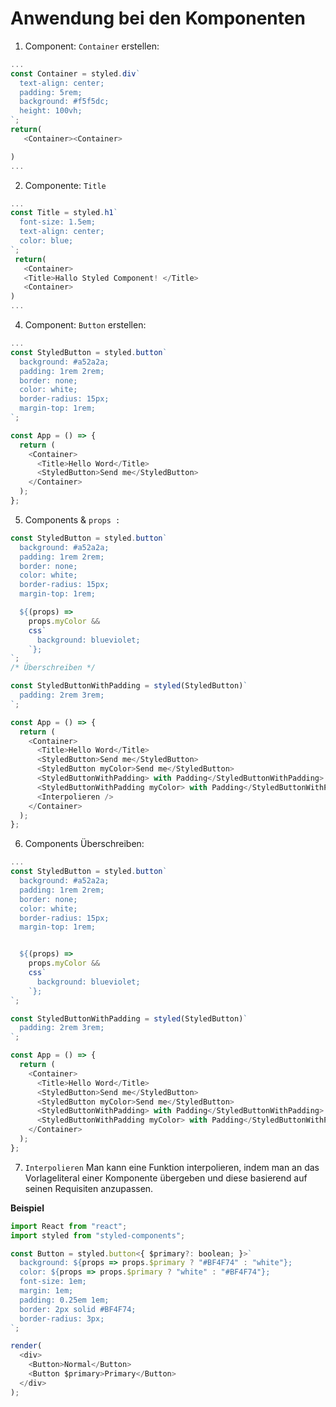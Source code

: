 # Anwendung bei den Komponenten

1. Component: `Container` erstellen:

```js
...
const Container = styled.div`
  text-align: center;
  padding: 5rem;
  background: #f5f5dc;
  height: 100vh;
`;
return(
   <Container><Container>

)
...
```

2. Componente: `Title`

```js
...
const Title = styled.h1`
  font-size: 1.5em;
  text-align: center;
  color: blue;
`;
 return(
   <Container>
   <Title>Hallo Styled Component! </Title>
   <Container>
)
...
```

4. Component: `Button` erstellen:

```js
...
const StyledButton = styled.button`
  background: #a52a2a;
  padding: 1rem 2rem;
  border: none;
  color: white;
  border-radius: 15px;
  margin-top: 1rem;
`;

const App = () => {
  return (
    <Container>
      <Title>Hello Word</Title>
      <StyledButton>Send me</StyledButton>
    </Container>
  );
};
```

5. Components & `props :`

```js
const StyledButton = styled.button`
  background: #a52a2a;
  padding: 1rem 2rem;
  border: none;
  color: white;
  border-radius: 15px;
  margin-top: 1rem;

  ${(props) =>
    props.myColor &&
    css`
      background: blueviolet;
    `};
`;
/* Überschreiben */

const StyledButtonWithPadding = styled(StyledButton)`
  padding: 2rem 3rem;
`;

const App = () => {
  return (
    <Container>
      <Title>Hello Word</Title>
      <StyledButton>Send me</StyledButton>
      <StyledButton myColor>Send me</StyledButton>
      <StyledButtonWithPadding> with Padding</StyledButtonWithPadding>
      <StyledButtonWithPadding myColor> with Padding</StyledButtonWithPadding>
      <Interpolieren />
    </Container>
  );
};
```

6. Components Überschreiben:

```js
...
const StyledButton = styled.button`
  background: #a52a2a;
  padding: 1rem 2rem;
  border: none;
  color: white;
  border-radius: 15px;
  margin-top: 1rem;


  ${(props) =>
    props.myColor &&
    css`
      background: blueviolet;
    `};
`;

const StyledButtonWithPadding = styled(StyledButton)`
  padding: 2rem 3rem;
`;

const App = () => {
  return (
    <Container>
      <Title>Hello Word</Title>
      <StyledButton>Send me</StyledButton>
      <StyledButton myColor>Send me</StyledButton>
      <StyledButtonWithPadding> with Padding</StyledButtonWithPadding>
      <StyledButtonWithPadding myColor> with Padding</StyledButtonWithPadding>
    </Container>
  );
};
```

7. `Interpolieren`
   Man kann eine Funktion interpolieren, indem man an das Vorlageliteral einer Komponente übergeben und diese basierend auf seinen Requisiten anzupassen.

**Beispiel**

```js
import React from "react";
import styled from "styled-components";

const Button = styled.button<{ $primary?: boolean; }>`
  background: ${props => props.$primary ? "#BF4F74" : "white"};
  color: ${props => props.$primary ? "white" : "#BF4F74"};
  font-size: 1em;
  margin: 1em;
  padding: 0.25em 1em;
  border: 2px solid #BF4F74;
  border-radius: 3px;
`;

render(
  <div>
    <Button>Normal</Button>
    <Button $primary>Primary</Button>
  </div>
);
```

